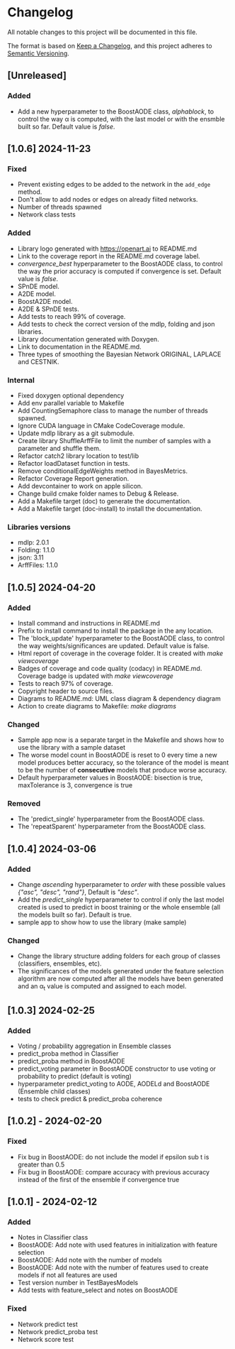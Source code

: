 # Changelog

All notable changes to this project will be documented in this file.

The format is based on [Keep a Changelog](https://keepachangelog.com/en/1.1.0/),
and this project adheres to [Semantic Versioning](https://semver.org/spec/v2.0.0.html).

## [Unreleased]

### Added

- Add a new hyperparameter to the BoostAODE class, *alphablock*, to control the way &alpha; is computed, with the last model or with the ensmble built so far. Default value is *false*.

## [1.0.6] 2024-11-23

### Fixed

- Prevent existing edges to be added to the network in the `add_edge` method.
- Don't allow to add nodes or edges on already fiited networks.
- Number of threads spawned
- Network class tests

### Added

- Library logo generated with <https://openart.ai> to README.md
- Link to the coverage report in the README.md coverage label.
- *convergence_best* hyperparameter to the BoostAODE class, to control the way the prior accuracy is computed if convergence is set. Default value is *false*.
- SPnDE model.
- A2DE model.
- BoostA2DE model.
- A2DE & SPnDE tests.
- Add tests to reach 99% of coverage.
- Add tests to check the correct version of the mdlp, folding and json libraries.
- Library documentation generated with Doxygen.
- Link to documentation in the README.md.
- Three types of smoothing the Bayesian Network ORIGINAL, LAPLACE and CESTNIK.

### Internal

- Fixed doxygen optional dependency
- Add env parallel variable to Makefile
- Add CountingSemaphore class to manage the number of threads spawned.
- Ignore CUDA language in CMake CodeCoverage module.
- Update mdlp library as a git submodule.
- Create library ShuffleArffFile to limit the number of samples with a parameter and shuffle them.
- Refactor catch2 library location to test/lib
- Refactor loadDataset function in tests.
- Remove conditionalEdgeWeights method in BayesMetrics.
- Refactor Coverage Report generation.
- Add devcontainer to work on apple silicon.
- Change build cmake folder names to Debug & Release.
- Add a Makefile target (doc) to generate the documentation.
- Add a Makefile target (doc-install) to install the documentation.

### Libraries versions

- mdlp: 2.0.1
- Folding: 1.1.0
- json: 3.11
- ArffFiles: 1.1.0

## [1.0.5] 2024-04-20

### Added

- Install command and instructions in README.md
- Prefix to install command to install the package in the any location.
- The 'block_update' hyperparameter to the BoostAODE class, to control the way weights/significances are updated. Default value is false.
- Html report of coverage in the coverage folder. It is created with *make viewcoverage*
- Badges of coverage and code quality (codacy) in README.md. Coverage badge is updated with *make viewcoverage*
- Tests to reach 97% of coverage.
- Copyright header to source files.
- Diagrams to README.md: UML class diagram & dependency diagram
- Action to create diagrams to Makefile: *make diagrams*

### Changed

- Sample app now is a separate target in the Makefile and shows how to use the library with a sample dataset
- The worse model count in BoostAODE is reset to 0 every time a new model produces better accuracy, so the tolerance of the model is meant to be the number of **consecutive** models that produce worse accuracy.
- Default hyperparameter values in BoostAODE: bisection is true, maxTolerance is 3, convergence is true

### Removed

- The 'predict_single' hyperparameter from the BoostAODE class.
- The 'repeatSparent' hyperparameter from the BoostAODE class.

## [1.0.4] 2024-03-06

### Added

- Change *ascending* hyperparameter to *order* with these possible values *{"asc", "desc", "rand"}*, Default is *"desc"*.
- Add the *predict_single* hyperparameter to control if only the last model created is used to predict in boost training or the whole ensemble (all the models built so far). Default is true.
- sample app to show how to use the library (make sample)

### Changed

- Change the library structure adding folders for each group of classes (classifiers, ensembles, etc).
- The significances of the models generated under the feature selection algorithm are now computed after all the models have been generated and an &alpha;<sub>t</sub> value is computed and assigned to each model.

## [1.0.3] 2024-02-25

### Added

- Voting / probability aggregation in Ensemble classes
- predict_proba method in Classifier
- predict_proba method in BoostAODE
- predict_voting parameter in BoostAODE constructor to use voting or probability to predict (default is voting)
- hyperparameter predict_voting to AODE, AODELd and BoostAODE (Ensemble child classes)
- tests to check predict & predict_proba coherence

## [1.0.2] - 2024-02-20

### Fixed

- Fix bug in BoostAODE: do not include the model if epsilon sub t is greater than 0.5
- Fix bug in BoostAODE: compare accuracy with previous accuracy instead of the first of the ensemble if convergence true

## [1.0.1] - 2024-02-12

### Added

- Notes in Classifier class
- BoostAODE: Add note with used features in initialization with feature selection
- BoostAODE: Add note with the number of models
- BoostAODE: Add note with the number of features used to create models if not all features are used
- Test version number in TestBayesModels
- Add tests with feature_select and notes on BoostAODE

### Fixed

- Network predict test
- Network predict_proba test
- Network score test
